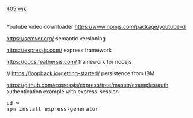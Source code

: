 <a href="https://github.com/csusbdt/405-2019/wiki">405 wiki</a>
<br>
<br>

Youtube video downloader
https://www.npmjs.com/package/youtube-dl


https://semver.org/   semantic versioning

https://expressjs.com/    express framework

https://docs.feathersjs.com/   framework for nodejs

// https://loopback.io/getting-started/    persistence from IBM

https://github.com/expressjs/express/tree/master/examples/auth  authentication example with express-session

<pre>
cd ~
npm install express-generator
</pre>
